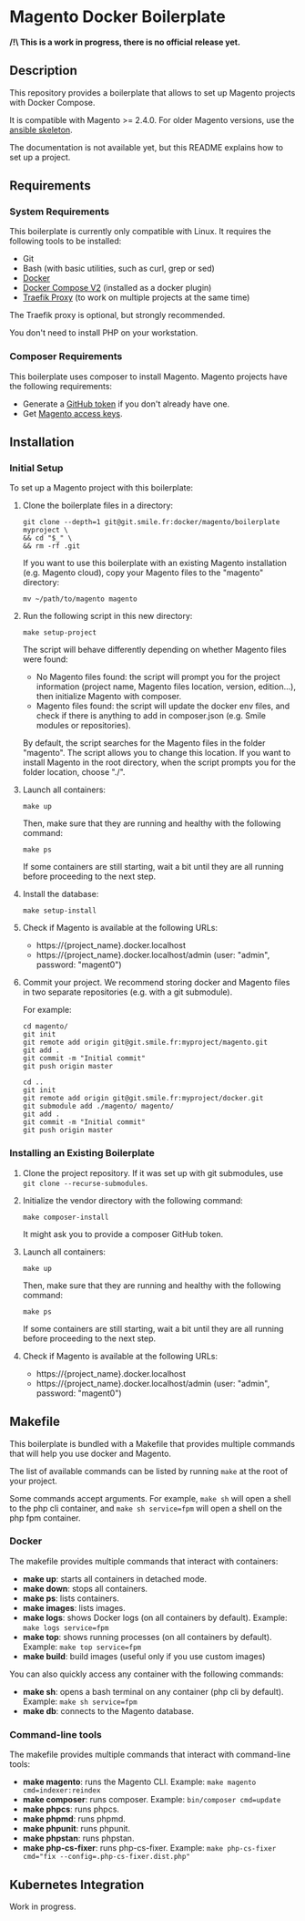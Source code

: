 # Magento Docker Boilerplate

**/!\ This is a work in progress, there is no official release yet.**

## Description

This repository provides a boilerplate that allows to set up Magento projects with Docker Compose.

It is compatible with Magento >= 2.4.0.
For older Magento versions, use the [ansible skeleton](https://git.smile.fr/magento2/architecture-skeleton).

The documentation is not available yet, but this README explains how to set up a project.

## Requirements

### System Requirements

This boilerplate is currently only compatible with Linux.
It requires the following tools to be installed:

- Git
- Bash (with basic utilities, such as curl, grep or sed)
- [Docker](https://docs.docker.com/engine/install/)
- [Docker Compose V2](https://docs.docker.com/compose/cli-command/#installing-compose-v2) (installed as a docker plugin)
- [Traefik Proxy](https://git.smile.fr/docker/traefik) (to work on multiple projects at the same time)

The Traefik proxy is optional, but strongly recommended.

You don't need to install PHP on your workstation.

### Composer Requirements

This boilerplate uses composer to install Magento.
Magento projects have the following requirements:

- Generate a [GitHub token](https://getcomposer.org/doc/articles/authentication-for-private-packages.md#github-oauth) if you don't already have one.
- Get [Magento access keys](https://devdocs.magento.com/guides/v2.4/install-gde/prereq/connect-auth.html).

## Installation

### Initial Setup

To set up a Magento project with this boilerplate:

1. Clone the boilerplate files in a directory:

    ```
    git clone --depth=1 git@git.smile.fr:docker/magento/boilerplate myproject \
    && cd "$_" \
    && rm -rf .git
    ```

    If you want to use this boilerplate with an existing Magento installation (e.g. Magento cloud), copy your Magento files to the "magento" directory:

    ```
    mv ~/path/to/magento magento
    ```

2. Run the following script in this new directory:

    ```
    make setup-project
    ```

    The script will behave differently depending on whether Magento files were found:

    - No Magento files found: the script will prompt you for the project information (project name, Magento files location, version, edition...), then initialize Magento with composer.
    - Magento files found: the script will update the docker env files, and check if there is anything to add in composer.json (e.g. Smile modules or repositories).

    By default, the script searches for the Magento files in the folder "magento".
    The script allows you to change this location.
    If you want to install Magento in the root directory, when the script prompts you for the folder location, choose "./".

3. Launch all containers:

    ```
    make up
    ```
   
   Then, make sure that they are running and healthy with the following command:

   ```
   make ps
   ```
   
   If some containers are still starting, wait a bit until they are all running before proceeding to the next step.

4. Install the database:

    ```
    make setup-install
    ```

5. Check if Magento is available at the following URLs:
    - https://{project_name}.docker.localhost
    - https://{project_name}.docker.localhost/admin (user: "admin", password: "magent0")

6. Commit your project.
   We recommend storing docker and Magento files in two separate repositories (e.g. with a git submodule).

   For example:

   ```
   cd magento/
   git init
   git remote add origin git@git.smile.fr:myproject/magento.git
   git add .
   git commit -m "Initial commit"
   git push origin master

   cd ..
   git init
   git remote add origin git@git.smile.fr:myproject/docker.git
   git submodule add ./magento/ magento/
   git add .
   git commit -m "Initial commit"
   git push origin master
   ```

### Installing an Existing Boilerplate

1. Clone the project repository. If it was set up with git submodules, use `git clone --recurse-submodules`.

2. Initialize the vendor directory with the following command:

    ```
    make composer-install
    ```

    It might ask you to provide a composer GitHub token.

3. Launch all containers:

    ```
    make up
    ```
   
   Then, make sure that they are running and healthy with the following command:

   ```
   make ps
   ```
   
   If some containers are still starting, wait a bit until they are all running before proceeding to the next step.

4. Check if Magento is available at the following URLs:
    - https://{project_name}.docker.localhost
    - https://{project_name}.docker.localhost/admin (user: "admin", password: "magent0")

## Makefile

This boilerplate is bundled with a Makefile that provides multiple commands that will help you use docker and Magento.

The list of available commands can be listed by running `make` at the root of your project.

Some commands accept arguments.
For example, `make sh` will open a shell to the php cli container, and `make sh service=fpm` will open a shell on the php fpm container.

### Docker

The makefile provides multiple commands that interact with containers:

- **make up**: starts all containers in detached mode.
- **make down**: stops all containers.
- **make ps**: lists containers.
- **make images**: lists images.
- **make logs**: shows Docker logs (on all containers by default).
  Example: `make logs service=fpm`
- **make top**: shows running processes (on all containers by default).
  Example: `make top service=fpm`
- **make build**: build images (useful only if you use custom images)

You can also quickly access any container with the following commands:

- **make sh**: opens a bash terminal on any container (php cli by default).
  Example: `make sh service=fpm`
- **make db**: connects to the Magento database.

### Command-line tools

The makefile provides multiple commands that interact with command-line tools:

- **make magento**: runs the Magento CLI.
  Example: `make magento cmd=indexer:reindex`
- **make composer**: runs composer.
  Example: `bin/composer cmd=update`
- **make phpcs**: runs phpcs.
- **make phpmd**: runs phpmd.
- **make phpunit**: runs phpunit.
- **make phpstan**: runs phpstan.
- **make php-cs-fixer**: runs php-cs-fixer.
  Example: `make php-cs-fixer cmd="fix --config=.php-cs-fixer.dist.php"`

## Kubernetes Integration

Work in progress.

